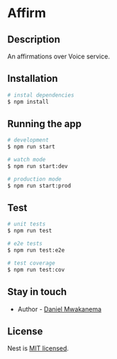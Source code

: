 # Affirm

## Description

An affirmations over Voice service.

## Installation

```bash
# instal dependencies
$ npm install
```

## Running the app

```bash
# development
$ npm run start

# watch mode
$ npm run start:dev

# production mode
$ npm run start:prod
```

## Test

```bash
# unit tests
$ npm run test

# e2e tests
$ npm run test:e2e

# test coverage
$ npm run test:cov
```

## Stay in touch

- Author - [Daniel Mwakanema](https://github.com/danielmwakanema)

## License

Nest is [MIT licensed](LICENSE).
